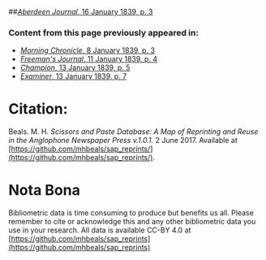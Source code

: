 ##[*Aberdeen Journal*, 16 January 1839, p. 3](https://mhbeals.github.io/sap_html/Aberdeen-Journal/Aberdeen-Journal-16-January-1839-p-3)

### Content from this page previously appeared in:
+ [*Morning Chronicle*, 8 January 1839, p. 3](https://mhbeals.github.io/sap_html/Morning-Chronicle/Morning-Chronicle-8-January-1839-p-3)
+ [*Freeman's Journal*, 11 January 1839, p. 4](https://mhbeals.github.io/sap_html/Freeman's-Journal/Freeman's-Journal-11-January-1839-p-4)
+ [*Champion*, 13 January 1839, p. 5](https://mhbeals.github.io/sap_html/Champion/Champion-13-January-1839-p-5)
+ [*Examiner*, 13 January 1839, p. 7](https://mhbeals.github.io/sap_html/Examiner/Examiner-13-January-1839-p-7)
                    
# Citation: 

Beals. M. H. *Scissors and Paste Database: A Map of Reprinting and Reuse in the Anglophone Newspaper Press v.1.0.1.* 2 June 2017. Available at [https://github.com/mhbeals/sap_reprints/](https://github.com/mhbeals/sap_reprints/). 
                    
# Nota Bona

Bibliometric data is time consuming to produce but benefits us all. Please remember to cite or acknowledge this and any other bibliometric data you use in your research. All data is available CC-BY 4.0 at [https://github.com/mhbeals/sap_reprints](https://github.com/mhbeals/sap_reprints)